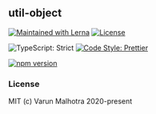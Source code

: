 ## util-object

[![Maintained with Lerna](https://img.shields.io/badge/maintained%20with-lerna-blue?style=for-the-badge)](https://lerna.js.org/)
[![License](https://img.shields.io/badge/License-MIT-green.svg?style=for-the-badge&logo=)](https://opensource.org/licenses/MIT)

![TypeScript: Strict](https://img.shields.io/badge/typescript-strict-yellow?style=for-the-badge)
[![Code Style: Prettier](https://img.shields.io/badge/code_style-prettier-e72163?style=for-the-badge)](https://prettier.io)

[![npm version](https://badge.fury.io/js/%40softvar%2Futil-object.svg)](https://badge.fury.io/js/%40softvar%2Futil-array)

### License

MIT (c) Varun Malhotra 2020-present

